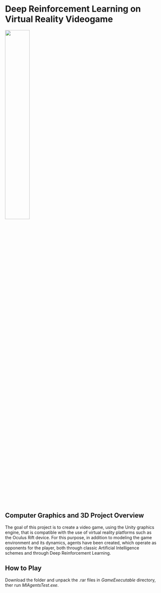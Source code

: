 # Deep Reinforcement Learning on Virtual Reality Videogame

<img src="https://github.com/divanoLetto/VRgameUni/blob/master/Images/presentazione.png" width="40%" height="40%">

## Computer Graphics and 3D Project Overview
The goal of this project is to create a video game, using the Unity graphics engine, that is compatible with the use of virtual reality platforms such as the Oculus Rift device. For this purpose, in addition to modeling the game environment and its dynamics, agents have been created, which operate as opponents for the player, both through classic Artificial Intelligence schemes and through Deep Reinforcement Learning.

## How to Play
Download the folder and unpack the .rar files in *GameExecutable* directory, ther run *MlAgentsTest.exe*.
